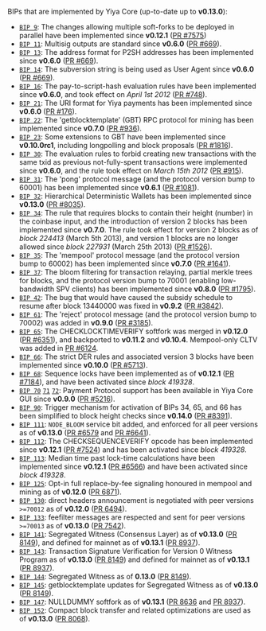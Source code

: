 BIPs that are implemented by Yiya Core (up-to-date up to **v0.13.0**):

* [`BIP 9`](https://github.com/yiya/bips/blob/master/bip-0009.mediawiki): The changes allowing multiple soft-forks to be deployed in parallel have been implemented since **v0.12.1**  ([PR #7575](https://github.com/yiyacoin/core/pull/7575))
* [`BIP 11`](https://github.com/yiya/bips/blob/master/bip-0011.mediawiki): Multisig outputs are standard since **v0.6.0** ([PR #669](https://github.com/yiyacoin/core/pull/669)).
* [`BIP 13`](https://github.com/yiya/bips/blob/master/bip-0013.mediawiki): The address format for P2SH addresses has been implemented since **v0.6.0** ([PR #669](https://github.com/yiyacoin/core/pull/669)).
* [`BIP 14`](https://github.com/yiya/bips/blob/master/bip-0014.mediawiki): The subversion string is being used as User Agent since **v0.6.0** ([PR #669](https://github.com/yiyacoin/core/pull/669)).
* [`BIP 16`](https://github.com/yiya/bips/blob/master/bip-0016.mediawiki): The pay-to-script-hash evaluation rules have been implemented since **v0.6.0**, and took effect on *April 1st 2012* ([PR #748](https://github.com/yiyacoin/core/pull/748)).
* [`BIP 21`](https://github.com/yiya/bips/blob/master/bip-0021.mediawiki): The URI format for Yiya payments has been implemented since **v0.6.0** ([PR #176](https://github.com/yiyacoin/core/pull/176)).
* [`BIP 22`](https://github.com/yiya/bips/blob/master/bip-0022.mediawiki): The 'getblocktemplate' (GBT) RPC protocol for mining has been implemented since **v0.7.0** ([PR #936](https://github.com/yiyacoin/core/pull/936)).
* [`BIP 23`](https://github.com/yiya/bips/blob/master/bip-0023.mediawiki): Some extensions to GBT have been implemented since **v0.10.0rc1**, including longpolling and block proposals ([PR #1816](https://github.com/yiyacoin/core/pull/1816)).
* [`BIP 30`](https://github.com/yiya/bips/blob/master/bip-0030.mediawiki): The evaluation rules to forbid creating new transactions with the same txid as previous not-fully-spent transactions were implemented since **v0.6.0**, and the rule took effect on *March 15th 2012* ([PR #915](https://github.com/yiyacoin/core/pull/915)).
* [`BIP 31`](https://github.com/yiya/bips/blob/master/bip-0031.mediawiki): The 'pong' protocol message (and the protocol version bump to 60001) has been implemented since **v0.6.1** ([PR #1081](https://github.com/yiyacoin/core/pull/1081)).
* [`BIP 32`](https://github.com/yiya/bips/blob/master/bip-0032.mediawiki): Hierarchical Deterministic Wallets has been implemented since **v0.13.0** ([PR #8035](https://github.com/yiyacoin/core/pull/8035)).
* [`BIP 34`](https://github.com/yiya/bips/blob/master/bip-0034.mediawiki): The rule that requires blocks to contain their height (number) in the coinbase input, and the introduction of version 2 blocks has been implemented since **v0.7.0**. The rule took effect for version 2 blocks as of *block 224413* (March 5th 2013), and version 1 blocks are no longer allowed since *block 227931* (March 25th 2013) ([PR #1526](https://github.com/yiyacoin/core/pull/1526)).
* [`BIP 35`](https://github.com/yiya/bips/blob/master/bip-0035.mediawiki): The 'mempool' protocol message (and the protocol version bump to 60002) has been implemented since **v0.7.0** ([PR #1641](https://github.com/yiyacoin/core/pull/1641)).
* [`BIP 37`](https://github.com/yiya/bips/blob/master/bip-0037.mediawiki): The bloom filtering for transaction relaying, partial merkle trees for blocks, and the protocol version bump to 70001 (enabling low-bandwidth SPV clients) has been implemented since **v0.8.0** ([PR #1795](https://github.com/yiyacoin/core/pull/1795)).
* [`BIP 42`](https://github.com/yiya/bips/blob/master/bip-0042.mediawiki): The bug that would have caused the subsidy schedule to resume after block 13440000 was fixed in **v0.9.2** ([PR #3842](https://github.com/yiyacoin/core/pull/3842)).
* [`BIP 61`](https://github.com/yiya/bips/blob/master/bip-0061.mediawiki): The 'reject' protocol message (and the protocol version bump to 70002) was added in **v0.9.0** ([PR #3185](https://github.com/yiyacoin/core/pull/3185)).
* [`BIP 65`](https://github.com/yiya/bips/blob/master/bip-0065.mediawiki): The CHECKLOCKTIMEVERIFY softfork was merged in **v0.12.0** ([PR #6351](https://github.com/yiyacoin/core/pull/6351)), and backported to **v0.11.2** and **v0.10.4**. Mempool-only CLTV was added in [PR #6124](https://github.com/yiyacoin/core/pull/6124).
* [`BIP 66`](https://github.com/yiya/bips/blob/master/bip-0066.mediawiki): The strict DER rules and associated version 3 blocks have been implemented since **v0.10.0** ([PR #5713](https://github.com/yiyacoin/core/pull/5713)).
* [`BIP 68`](https://github.com/yiya/bips/blob/master/bip-0068.mediawiki): Sequence locks have been implemented as of **v0.12.1**  ([PR #7184](https://github.com/yiyacoin/core/pull/7184)), and have been activated since *block 419328*.
* [`BIP 70`](https://github.com/yiya/bips/blob/master/bip-0070.mediawiki) [`71`](https://github.com/yiya/bips/blob/master/bip-0071.mediawiki) [`72`](https://github.com/yiya/bips/blob/master/bip-0072.mediawiki): Payment Protocol support has been available in Yiya Core GUI since **v0.9.0** ([PR #5216](https://github.com/yiyacoin/core/pull/5216)).
* [`BIP 90`](https://github.com/yiya/bips/blob/master/bip-0090.mediawiki): Trigger mechanism for activation of BIPs 34, 65, and 66 has been simplified to block height checks since **v0.14.0** ([PR #8391](https://github.com/yiyacoin/core/pull/8391)).
* [`BIP 111`](https://github.com/yiya/bips/blob/master/bip-0111.mediawiki): `NODE_BLOOM` service bit added, and enforced for all peer versions as of **v0.13.0** ([PR #6579](https://github.com/yiyacoin/core/pull/6579) and [PR #6641](https://github.com/yiyacoin/core/pull/6641)).
* [`BIP 112`](https://github.com/yiya/bips/blob/master/bip-0112.mediawiki): The CHECKSEQUENCEVERIFY opcode has been implemented since **v0.12.1** ([PR #7524](https://github.com/yiyacoin/core/pull/7524)) and has been activated since *block 419328*.
* [`BIP 113`](https://github.com/yiya/bips/blob/master/bip-0113.mediawiki): Median time past lock-time calculations have been implemented since **v0.12.1** ([PR #6566](https://github.com/yiyacoin/core/pull/6566)) and have been activated since *block 419328*.
* [`BIP 125`](https://github.com/yiya/bips/blob/master/bip-0125.mediawiki): Opt-in full replace-by-fee signaling honoured in mempool and mining as of **v0.12.0** ([PR 6871](https://github.com/yiyacoin/core/pull/6871)).
* [`BIP 130`](https://github.com/yiya/bips/blob/master/bip-0130.mediawiki): direct headers announcement is negotiated with peer versions `>=70012` as of **v0.12.0** ([PR 6494](https://github.com/yiyacoin/core/pull/6494)).
* [`BIP 133`](https://github.com/yiya/bips/blob/master/bip-0133.mediawiki): feefilter messages are respected and sent for peer versions `>=70013` as of **v0.13.0** ([PR 7542](https://github.com/yiyacoin/core/pull/7542)).
* [`BIP 141`](https://github.com/yiya/bips/blob/master/bip-0141.mediawiki): Segregated Witness (Consensus Layer) as of **v0.13.0** ([PR 8149](https://github.com/yiyacoin/core/pull/8149)), and defined for mainnet as of **v0.13.1** ([PR 8937](https://github.com/yiyacoin/core/pull/8937)).
* [`BIP 143`](https://github.com/yiya/bips/blob/master/bip-0143.mediawiki): Transaction Signature Verification for Version 0 Witness Program as of **v0.13.0** ([PR 8149](https://github.com/yiyacoin/core/pull/8149)) and defined for mainnet as of **v0.13.1** ([PR 8937](https://github.com/yiyacoin/core/pull/8937)).
* [`BIP 144`](https://github.com/yiya/bips/blob/master/bip-0144.mediawiki): Segregated Witness as of **0.13.0** ([PR 8149](https://github.com/yiyacoin/core/pull/8149)).
* [`BIP 145`](https://github.com/yiya/bips/blob/master/bip-0145.mediawiki): getblocktemplate updates for Segregated Witness as of **v0.13.0** ([PR 8149](https://github.com/yiyacoin/core/pull/8149)).
* [`BIP 147`](https://github.com/yiya/bips/blob/master/bip-0147.mediawiki): NULLDUMMY softfork as of **v0.13.1** ([PR 8636](https://github.com/yiyacoin/core/pull/8636) and [PR 8937](https://github.com/yiyacoin/core/pull/8937)).
* [`BIP 152`](https://github.com/yiya/bips/blob/master/bip-0152.mediawiki): Compact block transfer and related optimizations are used as of **v0.13.0** ([PR 8068](https://github.com/yiyacoin/core/pull/8068)).
